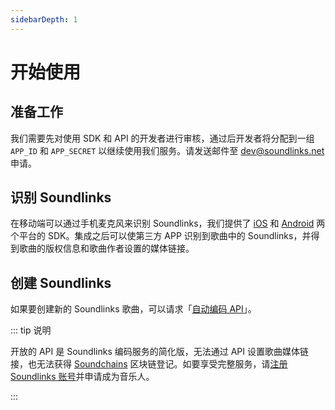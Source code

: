 ```yaml
---
sidebarDepth: 1
---
```


# 开始使用

## 准备工作

我们需要先对使用 SDK 和 API 的开发者进行审核，通过后开发者将分配到一组 `APP_ID` 和 `APP_SECRET` 以继续使用我们服务。请发送邮件至 [dev@soundlinks.net](mailto:dev@soundlinks.net) 申请。

## 识别 Soundlinks

在移动端可以通过手机麦克风来识别 Soundlinks，我们提供了 [iOS](/ios/) 和 [Android](/android/) 两个平台的 SDK。集成之后可以使第三方 APP 识别到歌曲中的 Soundlinks，并得到歌曲的版权信息和歌曲作者设置的媒体链接。

## 创建 Soundlinks

如果要创建新的 Soundlinks 歌曲，可以请求「[自动编码 API](/zh/api/#自动编码)」。

::: tip 说明

开放的 API 是 Soundlinks 编码服务的简化版，无法通过 API 设置歌曲媒体链接，也无法获得 [Soundchains](https://soundchains.net) 区块链登记。如要享受完整服务，请[注册 Soundlinks 账号](https://soundlinks.net/songs)并申请成为音乐人。

:::
